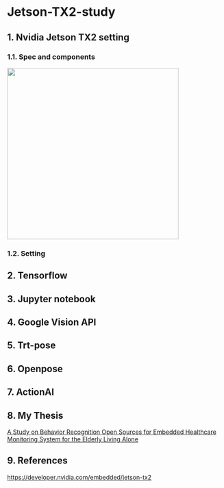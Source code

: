 # Jetson-TX2-study

## 1. Nvidia Jetson TX2 setting     
### 1.1. Spec and components   
<img src = "https://user-images.githubusercontent.com/50664844/189031340-42730b9e-e00c-4202-b4ad-f351fdbc4d81.png" width="400px">

### 1.2. Setting  

## 2. Tensorflow  

## 3. Jupyter notebook  

## 4. Google Vision API  

## 5. Trt-pose  

## 6. Openpose  

## 7. ActionAI

## 8. My Thesis  
[A Study on Behavior Recognition Open Sources for Embedded Healthcare Monitoring System for the Elderly Living Alone](https://www.kci.go.kr/kciportal/ci/sereArticleSearch/ciSereArtiView.kci?sereArticleSearchBean.artiId=ART002836081)
## 9. References
https://developer.nvidia.com/embedded/jetson-tx2
